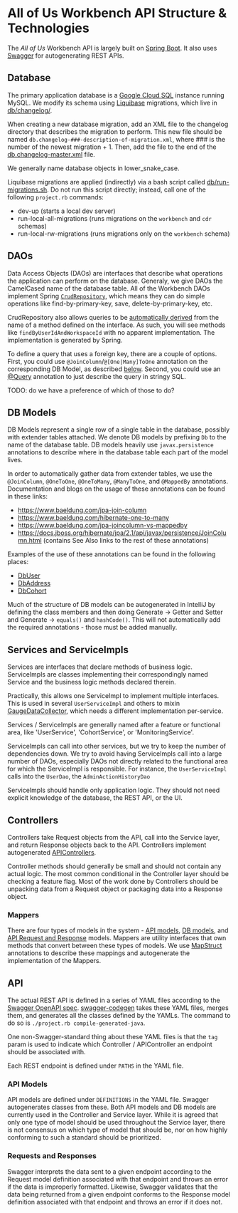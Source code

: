 # All of Us Workbench API Structure & Technologies

The _All of Us_ Workbench API is largely built on [Spring Boot](https://spring.io/projects/spring-boot). It also uses [Swagger](https://swagger.io/) for autogenerating REST APIs.

## Database

The primary application database is a [Google Cloud SQL](https://cloud.google.com/sql/) instance running MySQL. We modify its schema using [Liquibase](https://www.liquibase.org/) migrations, which live in [db/changelog/](https://github.com/all-of-us/workbench/tree/master/api/db/changelog).

When creating a new database migration, add an XML file to the changelog directory that describes the migration to perform. This new file should be named `db.changelog-###-description-of-migration.xml`, where ### is the number of the newest migration + 1. Then, add the file to the end of the [db.changelog-master.xml](https://github.com/all-of-us/workbench/blob/master/api/db/changelog/db.changelog-master.xml) file.

We generally name database objects in lower_snake_case.

Liquibase migrations are applied (indirectly) via a bash script called [db/run-migrations.sh](https://github.com/all-of-us/workbench/blob/master/api/db/run-migrations.sh). Do not run this script directly; instead, call one of the following `project.rb` commands:

- dev-up (starts a local dev server)
- run-local-all-migrations (runs migrations on the `workbench` and `cdr` schemas)
- run-local-rw-migrations (runs migrations only on the `workbench` schema)

## DAOs

Data Access Objects (DAOs) are interfaces that describe what operations the application can perform on the database. Generaly, we give DAOs the CamelCased name of the database table. All of the Workbench DAOs implement Spring [`CrudRepository`](https://docs.spring.io/spring-data/commons/docs/current/api/org/springframework/data/repository/CrudRepository.html), which means they can do simple operations like find-by-primary-key, save, delete-by-primary-key, etc.

CrudRepository also allows queries to be [automatically derived](https://docs.spring.io/spring-data/jpa/docs/current/reference/html/#repositories.query-methods.details) from the name of a method defined on the interface. As such, you will see methods like `findByUserIdAndWorkspaceId` with no apparent implementation. The implementation is generated by Spring.

To define a query that uses a foreign key, there are a couple of options. First, you could use `@JoinColumn`/`@[One|Many]ToOne` annotation on the corresponding DB Model, as described [below](#db-models). Second, you could use an [@Query](https://www.baeldung.com/spring-data-jpa-query) annotation to just describe the query in stringy SQL.

TODO: do we have a preference of which of those to do?

## DB Models

DB Models represent a single row of a single table in the database, possibly with extender tables attached. We denote DB models by prefixing `Db` to the name of the database table. DB models heavily use `javax.persistence` annotations to describe where in the database table each part of the model lives.

In order to automatically gather data from extender tables, we use the `@JoinColumn`, `@OneToOne`, `@OneToMany`, `@ManyToOne`, and `@MappedBy` annotations. Documentation and blogs on the usage of these annotations can be found in these links:

- https://www.baeldung.com/jpa-join-column
- https://www.baeldung.com/hibernate-one-to-many
- https://www.baeldung.com/jpa-joincolumn-vs-mappedby
- https://docs.jboss.org/hibernate/jpa/2.1/api/javax/persistence/JoinColumn.html (contains See Also links to the rest of these annotations)

Examples of the use of these annotations can be found in the following places:

- [DbUser](https://github.com/all-of-us/workbench/blob/master/api/src/main/java/org/pmiops/workbench/db/model/DbUser.java)
- [DbAddress](https://github.com/all-of-us/workbench/blob/master/api/src/main/java/org/pmiops/workbench/db/model/DbAddress.java)
- [DbCohort](https://github.com/all-of-us/workbench/blob/master/api/src/main/java/org/pmiops/workbench/db/model/DbCohort.java)

Much of the structure of DB models can be autogenerated in IntelliJ by defining the class members and then doing Generate -> Getter and Setter and Generate -> `equals()` and `hashCode()`. This will not automatically add the required annotations - those must be added manually.

## Services and ServiceImpls

Services are interfaces that declare methods of business logic. ServiceImpls are classes implementing their correspondingly named Service and the business logic methods declared therein.

Practically, this allows one ServiceImpl to implement multiple interfaces. This is used in several `UserServiceImpl` and others to mixin [GaugeDataCollector](https://github.com/all-of-us/workbench/blob/master/api/src/main/java/org/pmiops/workbench/monitoring/GaugeDataCollector.java), which needs a different implementation per-service.

Services / ServiceImpls are generally named after a feature or functional area, like 'UserService', 'CohortService', or 'MonitoringService'.

ServiceImpls can call into other services, but we try to keep the number of dependencies down. We try to avoid having ServiceImpls call into a large number of DAOs, especially DAOs not directly related to the functional area for which the ServiceImpl is responsible. For instance, the `UserServiceImpl` calls into the `UserDao`, the `AdminActionHistoryDao`

ServiceImpls should handle only application logic. They should not need explicit knowledge of the database, the REST API, or the UI.

## Controllers

Controllers take Request objects from the API, call into the Service layer, and return Response objects back to the API. Controllers implement autogenerated [APIControllers](#apicontrollers).

Controller methods should generally be small and should not contain any actual logic. The most common conditional in the Controller layer should be checking a feature flag. Most of the work done by Controllers should be unpacking data from a Request object or packaging data into a Response object.

### Mappers

There are four types of models in the system - [API models](#swagger), [DB models](#db-models), and [API Request and Response](#requests-and-responses) models. Mappers are utility interfaces that own methods that convert between these types of models. We use [MapStruct](https://mapstruct.org/) annotations to describe these mappings and autogenerate the implementation of the Mappers.

## API

The actual REST API is defined in a series of YAML files according to the [Swagger OpenAPI spec](https://swagger.io/specification/). [swagger-codegen](https://github.com/swagger-api/swagger-codegen) takes these YAML files, merges them, and generates all the classes defined by the YAMLs. The command to do so is `./project.rb compile-generated-java`.

One non-Swagger-standard thing about these YAML files is that the `tag` param is used to indicate which Controller / APIController an endpoint should be associated with.

Each REST endpoint is defined under `PATHS` in the YAML file.

### API Models

API models are defined under `DEFINITIONS` in the YAML file. Swagger autogenerates classes from these. Both API models and DB models are currently used in the Controller and Service layer. While it is agreed that only one type of model should be used throughout the Service layer, there is not consensus on which type of model that should be, nor on how highly conforming to such a standard should be prioritized.

### Requests and Responses

Swagger interprets the data sent to a given endpoint according to the Request model definition associated with that endpoint and throws an error if the data is improperly formatted. Likewise, Swagger validates that the data being returned from a given endpoint conforms to the Response model definition associated with that endpoint and throws an error if it does not.
